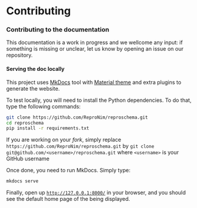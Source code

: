 # Contributing

### Contributing to the documentation

This documentation is a work in progress and we wellcome any input:
if something is missing or unclear, let us know by opening an issue on our repository.

#### Serving the doc locally

This project uses [MkDocs](https://www.mkdocs.org/) tool with [Material theme](https://squidfunk.github.io/mkdocs-material/)
and extra plugins to generate the website.

To test locally, you will need to install the Python dependencies. To do that, type the following commands:

```bash
git clone https://github.com/ReproNim/reproschema.git
cd reproschema
pip install -r requirements.txt
```

If you are working on your *fork*, simply replace `https://github.com/ReproNim/reproschema.git`
by `git clone git@github.com/<username>/reproschema.git` where `<username>` is your GitHub username

Once done, you need to run MkDocs. Simply type:

```bash
mkdocs serve
```

Finally, open up [`http://127.0.0.1:8000/`](http://127.0.0.1:8000/) in your browser, and you
should see the default home page of the being displayed.

